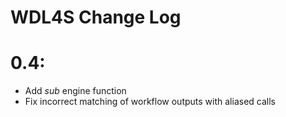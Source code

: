 # WDL4S Change Log

0.4:
=====

- Add *sub* engine function
- Fix incorrect matching of workflow outputs with aliased calls